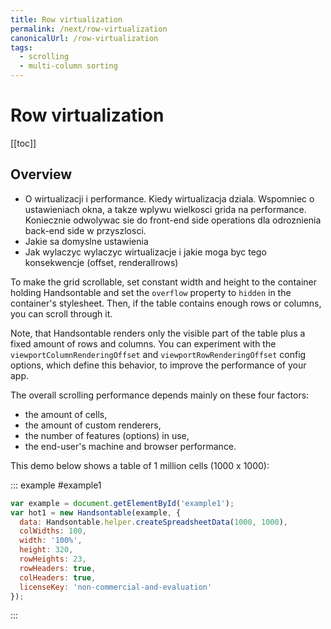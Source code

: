 ```yaml
---
title: Row virtualization
permalink: /next/row-virtualization
canonicalUrl: /row-virtualization
tags:
  - scrolling
  - multi-column sorting
---
```


# Row virtualization

[[toc]]

## Overview

- O wirtualizacji i performance. Kiedy wirtualizacja dziala. Wspomniec o ustawieniach okna, a takze wplywu wielkosci grida na performance. Koniecznie odwolywac sie do front-end side operations dla odroznienia back-end side w przyszlosci.
- Jakie sa domyslne ustawienia
- Jak wylaczyc wylaczyc wirtualizacje i jakie moga byc tego konsekwencje (offset, renderallrows)

To make the grid scrollable, set constant width and height to the container holding Handsontable and set the `overflow` property to `hidden` in the container's stylesheet. Then, if the table contains enough rows or columns, you can scroll through it.

Note, that Handsontable renders only the visible part of the table plus a fixed amount of rows and columns. You can experiment with the `viewportColumnRenderingOffset` and `viewportRowRenderingOffset` config options, which define this behavior, to improve the performance of your app.

The overall scrolling performance depends mainly on these four factors:

* the amount of cells,
* the amount of custom renderers,
* the number of features (options) in use,
* the end-user's machine and browser performance.

This demo below shows a table of 1 million cells (1000 x 1000):

::: example #example1
```js
var example = document.getElementById('example1');
var hot1 = new Handsontable(example, {
  data: Handsontable.helper.createSpreadsheetData(1000, 1000),
  colWidths: 100,
  width: '100%',
  height: 320,
  rowHeights: 23,
  rowHeaders: true,
  colHeaders: true,
  licenseKey: 'non-commercial-and-evaluation'
});
```
:::
